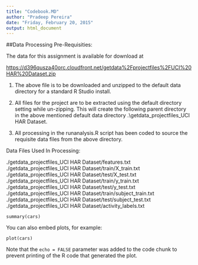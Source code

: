 ```yaml
---
title: "Codebook.MD"
author: "Pradeep Pereira"
date: "Friday, February 20, 2015"
output: html_document
---
```


##Data Processing Pre-Requisities:

The data for this assignment is available for download at

https://d396qusza40orc.cloudfront.net/getdata%2Fprojectfiles%2FUCI%20HAR%20Dataset.zip

1. The above file is to be downloaded and unzipped to the default data directory for a standard R Studio install.

2. All files for the project are to be extracted using the default directory setting while un-zipping. This will create the following parent directory in the above mentioned default data directory
.\getdata_projectfiles_UCI HAR Dataset.

3. All processing in the runanalysis.R script has been coded to source the requisite data files from the above directory.

Data Files Used In Processing:

./getdata_projectfiles_UCI HAR Dataset/features.txt
./getdata_projectfiles_UCI HAR Dataset/train/X_train.txt
./getdata_projectfiles_UCI HAR Dataset/test/X_test.txt
./getdata_projectfiles_UCI HAR Dataset/train/y_train.txt
./getdata_projectfiles_UCI HAR Dataset/test/y_test.txt
./getdata_projectfiles_UCI HAR Dataset/train/subject_train.txt
./getdata_projectfiles_UCI HAR Dataset/test/subject_test.txt
./getdata_projectfiles_UCI HAR Dataset/activity_labels.txt

```{r}
summary(cars)
```

You can also embed plots, for example:

```{r, echo=FALSE}
plot(cars)
```

Note that the `echo = FALSE` parameter was added to the code chunk to prevent printing of the R code that generated the plot.
